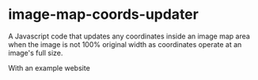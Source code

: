 # image-map-coords-updater
A Javascript code that updates any coordinates inside an image map area when the image is not 100% original width as coordinates operate at an image's full size.

With an example website
